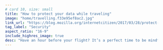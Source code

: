 ```yaml
---
# card 10, size: small
title: "How to protect your data while traveling"
image: "home/travelling.f33e95ef8ac2.jpg"
link_url: "https://blog.mozilla.org/internetcitizen/2017/03/28/protect-privacy-traveling/?utm_source=www.mozilla.org&utm_medium=referral&utm_campaign=homepage&utm_content=card"
tag_label: "Security"
aspect_ratio: "16-9"
include_highres_image: true
desc: "Have an hour before your flight? It’s a perfect time to be mindful of your data privacy and health — on and offline."
---
```

